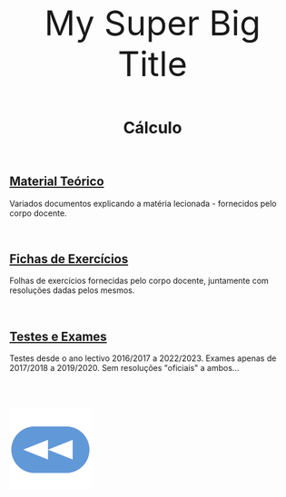 <p style="font-size:60px; text-align:center;">
  My Super Big Title
</p>

<h1 align="center">Cálculo</h1>

<br>

## [Material Teórico](slides/README.md)
Variados documentos explicando a matéria lecionada - fornecidos pelo corpo docente.

<br>

## [Fichas de Exercícios](fichas/README.md)
Folhas de exercícios fornecidas pelo corpo docente, juntamente com resoluções dadas pelos mesmos.

<br>

## [Testes e Exames](testes/README.md)
Testes desde o ano lectivo 2016/2017 a 2022/2023. Exames apenas de 2017/2018 a 2019/2020. Sem resoluções "oficiais" a ambos...

<br><br>

[![retroceder](https://raw.githubusercontent.com/David81820/Recursos-LCC/main/Rewind.png)](https://david81820.github.io/Recursos-LCC)
